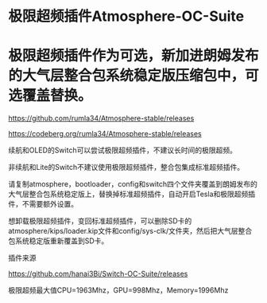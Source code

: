# 极限超频插件Atmosphere-OC-Suite

# 极限超频插件作为可选，新加进朗姆发布的大气层整合包系统稳定版压缩包中，可选覆盖替换。

https://github.com/rumla34/Atmosphere-stable/releases

https://codeberg.org/rumla34/Atmosphere-stable/releases

续航和OLED的Switch可以尝试极限超频插件，不建议长时间的极限超频。

非续航和Lite的Switch不建议使用极限超频插件，整合包集成标准超频插件。

请复制atmosphere，bootloader，config和switch四个文件夹覆盖到朗姆发布的大气层整合包系统稳定版上，替换掉标准超频插件，自动开启Tesla和极限超频插件，不需要额外设置。

想卸载极限超频插件，变回标准超频插件，可以删除SD卡的atmosphere/kips/loader.kip文件和config/sys-clk/文件夹，然后把大气层整合包系统稳定版重新覆盖到SD卡。

插件来源

https://github.com/hanai3Bi/Switch-OC-Suite/releases

极限超频最大值CPU=1963Mhz，GPU=998Mhz，Memory=1996Mhz
